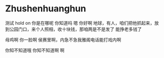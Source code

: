 # Zhushenhuanghun
测试
hold on 你是在哪呢 你知道吗 嗯 你好啊 地球，有人，咱们把他抓起来，放到公园门口，来个人照相，收十块钱，那咱两是不是发了 能挣老多钱了

母鸡啊 你一脸啊 侯赛里啊，内急不急我雅阁电话能打戏内啊 


你知不知道哦 你知不知道啊 啊 